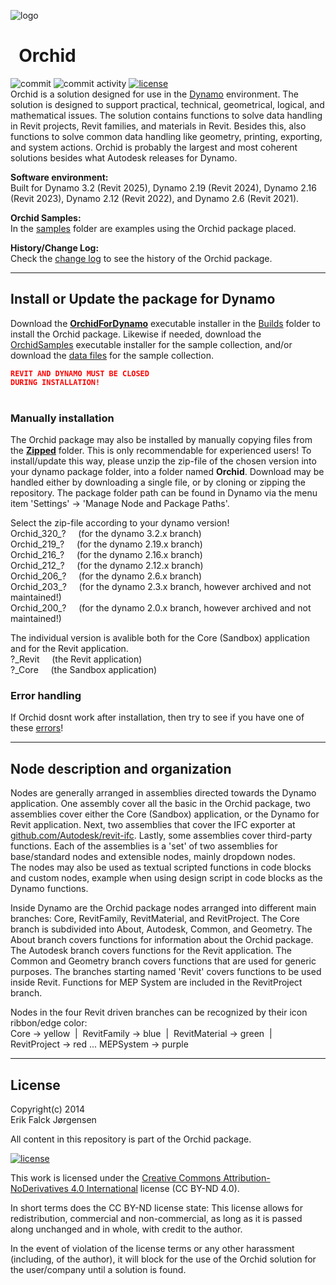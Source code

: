 ﻿![logo](img/logo.png)
# &nbsp; Orchid  
  
![commit](https://img.shields.io/github/last-commit/erfajo/orchidfordynamo)
![commit activity](https://img.shields.io/github/commit-activity/y/erfajo/orchidfordynamo)
[![license](https://img.shields.io/badge/License-CC%20BY--ND%204.0-yellow)](http://creativecommons.org/licenses/by-nd/4.0/)  
Orchid is a solution designed for use in the [Dynamo](http://dynamobim.org) environment. The solution is designed to support practical, technical, geometrical, logical, and mathematical issues. The solution contains functions to solve data handling in Revit projects, Revit families, and materials in Revit. Besides this, also functions to solve common data handling like geometry, printing, exporting, and system actions. Orchid is probably the largest and most coherent solutions besides what Autodesk releases for Dynamo.  
  
**Software environment:**  
Built for Dynamo 3.2 (Revit 2025), Dynamo 2.19 (Revit 2024), Dynamo 2.16 (Revit 2023), Dynamo 2.12 (Revit 2022), and Dynamo 2.6 (Revit 2021).  
  
**Orchid Samples:**  
In the [samples](Samples) folder are examples using the Orchid package placed.  
  
**History/Change Log:**  
Check the [change log](changeLog.md) to see the history of the Orchid package.  
  
---
## Install or Update the package for Dynamo  
Download the **[OrchidForDynamo](Builds/OrchidForDynamo.exe)** executable installer in the [Builds](Builds) folder to install the Orchid package. Likewise if needed, download the [OrchidSamples](Builds/OrchidSamples.exe) executable installer for the sample collection, and/or download the [data files](Builds/OrchidSampleDataFiles.exe) for the sample collection.
  
<code style="color : red">**REVIT AND DYNAMO MUST BE CLOSED DURING INSTALLATION!**</code>  
</br>

### Manually installation
The Orchid package may also be installed by manually copying files from the **[Zipped](Zipped)** folder. This is only recommendable for experienced users! To install/update this way, please unzip the zip-file of the chosen version into your dynamo package folder, into a folder named **Orchid**. Download may be handled either by downloading a single file, or by cloning or zipping the repository. The package folder path can be found in Dynamo via the menu item 'Settings' -> 'Manage Node and Package Paths'.  
  
Select the zip-file according to your dynamo version!  
Orchid_320_? &nbsp;&nbsp;&nbsp; (for the dynamo 3.2.x branch)  
Orchid_219_? &nbsp;&nbsp;&nbsp; (for the dynamo 2.19.x branch)  
Orchid_216_? &nbsp;&nbsp;&nbsp; (for the dynamo 2.16.x branch)  
Orchid_212_? &nbsp;&nbsp;&nbsp; (for the dynamo 2.12.x branch)  
Orchid_206_? &nbsp;&nbsp;&nbsp; (for the dynamo 2.6.x branch)  
Orchid_203_? &nbsp;&nbsp;&nbsp; (for the dynamo 2.3.x branch, however archived and not maintained!)  
Orchid_200_? &nbsp;&nbsp;&nbsp; (for the dynamo 2.0.x branch, however archived and not maintained!)  
  
The individual version is avalible both for the Core (Sandbox) application and for the Revit application.  
?_Revit &nbsp;&nbsp;&nbsp; (the Revit application)  
?_Core &nbsp;&nbsp;&nbsp; (the Sandbox application)  
  
### Error handling
If Orchid dosnt work after installation, then try to see if you have one of these [errors](Error.md)!  
  
---
## Node description and organization  
Nodes are generally arranged in assemblies directed towards the Dynamo application. One assembly cover all the basic in the Orchid package, two assemblies cover either the Core (Sandbox) application, or the Dynamo for Revit application. Next, two assemblies that cover the IFC exporter at [github.com/Autodesk/revit-ifc](http://github.com/Autodesk/revit-ifc). Lastly, some assemblies cover third-party functions. Each of the assemblies is a 'set' of two assemblies for base/standard nodes and extensible nodes, mainly dropdown nodes.  
The nodes may also be used as textual scripted functions in code blocks and custom nodes, example when using design script in code blocks as the Dynamo functions.  
  
Inside Dynamo are the Orchid package nodes arranged into different main branches: Core, RevitFamily, RevitMaterial, and RevitProject. The Core branch is subdivided into About, Autodesk, Common, and Geometry. The About branch covers functions for information about the Orchid package. The Autodesk branch covers functions for the Revit application. The Common and Geometry branch covers functions that are used for generic purposes. The branches starting named 'Revit' covers functions to be used inside Revit. Functions for MEP System are included in the RevitProject branch.  
  
Nodes in the four Revit driven branches can be recognized by their icon ribbon/edge color:  
Core -> yellow &nbsp;|&nbsp; RevitFamily -> blue &nbsp;|&nbsp; RevitMaterial -> green &nbsp;|&nbsp; RevitProject -> red ... MEPSystem -> purple  
  
---
## License  
Copyright(c) 2014  
Erik Falck Jørgensen  
  
All content in this repository is part of the Orchid package.  
  
[![license](https://i.creativecommons.org/l/by-nd/4.0/88x31.png)](http://creativecommons.org/licenses/by-nd/4.0/)  
  
This work is licensed under the [Creative Commons Attribution-NoDerivatives 4.0 International](http://creativecommons.org/licenses/by-nd/4.0/) license (CC BY-ND 4.0).  
  
In short terms does the CC BY-ND license state: This license allows for redistribution, commercial and non-commercial, as long as it is passed along unchanged and in whole, with credit to the author.  
  
In the event of violation of the license terms or any other harassment (including, of the author), it will block for the use of the Orchid solution for the user/company until a solution is found.  
